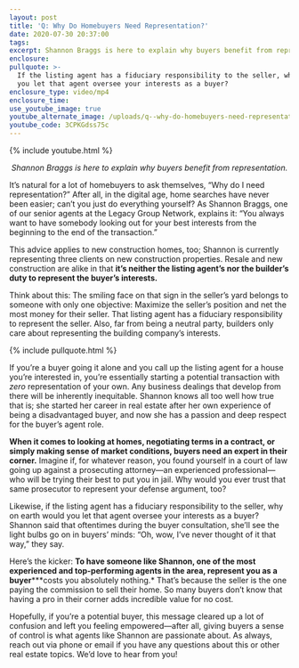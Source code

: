 ```yaml
---
layout: post
title: 'Q: Why Do Homebuyers Need Representation?'
date: 2020-07-30 20:37:00
tags:
excerpt: Shannon Braggs is here to explain why buyers benefit from representation.
enclosure:
pullquote: >-
  If the listing agent has a fiduciary responsibility to the seller, why would
  you let that agent oversee your interests as a buyer?
enclosure_type: video/mp4
enclosure_time:
use_youtube_image: true
youtube_alternate_image: /uploads/q--why-do-homebuyers-need-representation-yt.jpg
youtube_code: 3CPKGdss75c
---
```


{% include youtube.html %}

<p style="text-align:center;"><em>Shannon Braggs is here to explain why buyers benefit from representation.</em></p>

It’s natural for a lot of homebuyers to ask themselves, “Why do I need representation?” After all, in the digital age, home searches have never been easier; can’t you just do everything yourself? As Shannon Braggs, one of our senior agents at the Legacy Group Network, explains it: “You always want to have somebody looking out for your best interests from the beginning to the end of the transaction.”&nbsp;

This advice applies to new construction homes, too; Shannon is currently representing three clients on new construction properties. Resale and new construction are alike in that **it’s neither the listing agent’s nor the builder’s duty to represent the buyer’s interests.&nbsp;**

Think about this: The smiling face on that sign in the seller’s yard belongs to someone with only one objective: Maximize the seller’s position and net the most money for their seller. That listing agent has a fiduciary responsibility to represent the seller. Also, far from being a neutral party, builders only care about representing the building company’s interests.&nbsp;&nbsp;

{% include pullquote.html %}

If you’re a buyer going it alone and you call up the listing agent for a house you’re interested in, you’re essentially starting a potential transaction with *zero* representation of your own. Any business dealings that develop from there will be inherently inequitable. Shannon knows all too well how true that is; she started her career in real estate after her own experience of being a disadvantaged buyer, and now she has a passion and deep respect for the buyer’s agent role.&nbsp;

**When it comes to looking at homes, negotiating terms in a contract, or simply making sense of market conditions, buyers need an expert in their corner.** Imagine if, for whatever reason, you found yourself in a court of law going up against a prosecuting attorney—an experienced professional—who will be trying their best to put you in jail. Why would you ever trust that same prosecutor to represent your defense argument, too?

Likewise, if the listing agent has a fiduciary responsibility to the seller, why on earth would you let that agent oversee your interests as a buyer? Shannon said that oftentimes during the buyer consultation, she’ll see the light bulbs go on in buyers’ minds: “Oh, wow, I’ve never thought of it that way,” they say.&nbsp;

Here’s the kicker: **To have someone like Shannon, one of the most experienced and top-performing agents in the area, represent you as a buyer***\*\*costs you absolutely nothing.* That’s because the seller is the one paying the commission to sell their home. So many buyers don’t know that having a pro in their corner adds incredible value for no cost.&nbsp;

Hopefully, if you’re a potential buyer, this message cleared up a lot of confusion and left you feeling empowered—after all, giving buyers a sense of control is what agents like Shannon are passionate about. As always, reach out via phone or email if you have any questions about this or other real estate topics. We’d love to hear from you\!&nbsp;